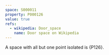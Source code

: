 ```yaml
---
space: S000011
property: P000126
value: true
refs:
  - wikipedia: Door_space
    name: Door space on Wikipedia
---
```


A space with all but one point isolated is {P126}.

